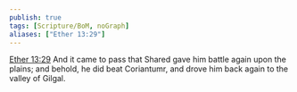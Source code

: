```yaml
---
publish: true
tags: [Scripture/BoM, noGraph]
aliases: ["Ether 13:29"]
---
```

[Ether 13:29](https://churchofjesuschrist.org/study/scriptures/bofm/ether/13?lang=eng&id=p29#p29) And it came to pass that Shared gave him battle again upon the plains; and behold, he did beat Coriantumr, and drove him back again to the valley of Gilgal.
